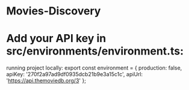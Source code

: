 # Movies-Discovery
# Add your API key in src/environments/environment.ts:
running project locally:
 export const environment = {
  production: false,
  apiKey: '270f2a97ad9df0935dcb21b9e3a15c1c',
  apiUrl: 'https://api.themoviedb.org/3'
};
